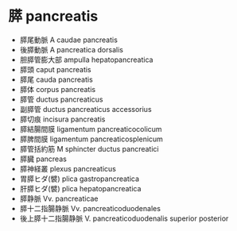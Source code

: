 # 膵 pancreatis

- 膵尾動脈 A caudae pancreatis
- 後膵動脈 A pancreatica dorsalis
- 胆膵管膨大部 ampulla hepatopancreatica
- 膵頭 caput pancreatis
- 膵尾 cauda pancreatis
- 膵体 corpus pancreatis
- 膵管 ductus pancreaticus
- 副膵管 ductus pancreaticus accessorius
- 膵切痕 incisura pancreatis
- 膵結腸間膜 ligamentum pancreaticocolicum
- 膵脾間膜 ligamentum pancreaticosplenicum
- 膵管括約筋 M sphincter ductus pancreatici
- 膵臓 pancreas
- 膵神経叢 plexus pancreaticus
- 胃膵ヒダ(襞) plica gastropancreatica
- 肝膵ヒダ(襞) plica hepatopancreatica
- 膵静脈 Vv. pancreaticae
- 膵十二指腸静脈 Vv. pancreaticoduodenales
- 後上膵十二指腸静脈 V. pancreaticoduodenalis superior posterior
